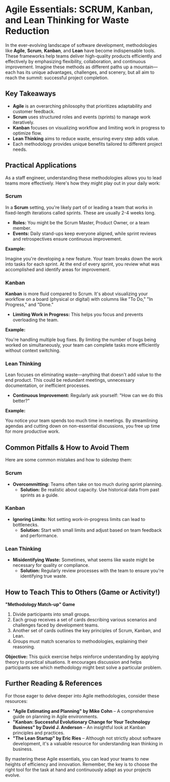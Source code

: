 # Agile Essentials: SCRUM, Kanban, and Lean Thinking for Waste Reduction

In the ever-evolving landscape of software development, methodologies like **Agile**, **Scrum**, **Kanban**, and **Lean** have become indispensable tools. These frameworks help teams deliver high-quality products efficiently and effectively by emphasizing flexibility, collaboration, and continuous improvement. Imagine these methods as different paths up a mountain—each has its unique advantages, challenges, and scenery, but all aim to reach the summit: successful project completion.

## Key Takeaways

- **Agile** is an overarching philosophy that prioritizes adaptability and customer feedback.
- **Scrum** uses structured roles and events (sprints) to manage work iteratively.
- **Kanban** focuses on visualizing workflow and limiting work in progress to optimize flow.
- **Lean Thinking** aims to reduce waste, ensuring every step adds value.
- Each methodology provides unique benefits tailored to different project needs.

## Practical Applications

As a staff engineer, understanding these methodologies allows you to lead teams more effectively. Here's how they might play out in your daily work:

### Scrum

In a **Scrum** setting, you're likely part of or leading a team that works in fixed-length iterations called sprints. These are usually 2-4 weeks long.

- **Roles:** You might be the Scrum Master, Product Owner, or a team member.
- **Events:** Daily stand-ups keep everyone aligned, while sprint reviews and retrospectives ensure continuous improvement.
  
**Example:**

Imagine you're developing a new feature. Your team breaks down the work into tasks for each sprint. At the end of every sprint, you review what was accomplished and identify areas for improvement.

### Kanban

**Kanban** is more fluid compared to Scrum. It's about visualizing your workflow on a board (physical or digital) with columns like "To Do," "In Progress," and "Done."

- **Limiting Work in Progress:** This helps you focus and prevents overloading the team.
  
**Example:**

You're handling multiple bug fixes. By limiting the number of bugs being worked on simultaneously, your team can complete tasks more efficiently without context switching.

### Lean Thinking

Lean focuses on eliminating waste—anything that doesn't add value to the end product. This could be redundant meetings, unnecessary documentation, or inefficient processes.

- **Continuous Improvement:** Regularly ask yourself: "How can we do this better?"
  
**Example:**

You notice your team spends too much time in meetings. By streamlining agendas and cutting down on non-essential discussions, you free up time for more productive work.

## Common Pitfalls & How to Avoid Them

Here are some common mistakes and how to sidestep them:

### Scrum

- **Overcommitting:** Teams often take on too much during sprint planning.
  - **Solution:** Be realistic about capacity. Use historical data from past sprints as a guide.
  
### Kanban

- **Ignoring Limits:** Not setting work-in-progress limits can lead to bottlenecks.
  - **Solution:** Start with small limits and adjust based on team feedback and performance.

### Lean Thinking

- **Misidentifying Waste:** Sometimes, what seems like waste might be necessary for quality or compliance.
  - **Solution:** Regularly review processes with the team to ensure you're identifying true waste.

## How to Teach This to Others (Game or Activity!)

**"Methodology Match-up" Game**

1. Divide participants into small groups.
2. Each group receives a set of cards describing various scenarios and challenges faced by development teams.
3. Another set of cards outlines the key principles of Scrum, Kanban, and Lean.
4. Groups must match scenarios to methodologies, explaining their reasoning.

**Objective:** This quick exercise helps reinforce understanding by applying theory to practical situations. It encourages discussion and helps participants see which methodology might best solve a particular problem.

## Further Reading & References

For those eager to delve deeper into Agile methodologies, consider these resources:

- **"Agile Estimating and Planning" by Mike Cohn** – A comprehensive guide on planning in Agile environments.
- **"Kanban: Successful Evolutionary Change for Your Technology Business" by David J. Anderson** – An insightful look at Kanban principles and practices.
- **"The Lean Startup" by Eric Ries** – Although not strictly about software development, it's a valuable resource for understanding lean thinking in business.

By mastering these Agile essentials, you can lead your teams to new heights of efficiency and innovation. Remember, the key is to choose the right tool for the task at hand and continuously adapt as your projects evolve.
